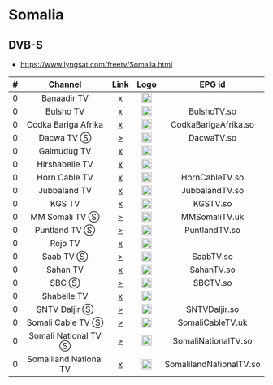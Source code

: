 <h1>Somalia</h1>

<h2>DVB-S</h2>

* https://www.lyngsat.com/freetv/Somalia.html

| #   | Channel        | Link  | Logo | EPG id |
|:---:|:--------------:|:-----:|:----:|:------:|
| 0   | Banaadir TV | [x]() | <img height="20" src="https://www.lyngsat.com/logo/tv/bb/banaadir-tv-so.png"/> |
| 0   | Bulsho TV | [x]() | <img height="20" src="https://i.imgur.com/7qo4rb7.png"/> | BulshoTV.so |
| 0   | Codka Bariga Afrika | [x]() | <img height="20" src="https://www.lyngsat.com/logo/tv/cc/codka-bariga-afrika-uk-so.png"/> | CodkaBarigaAfrika.so |
| 0   | Dacwa TV Ⓢ | [>](https://ap02.iqplay.tv:8082/iqb8002/d13w1/playlist.m3u8) | <img height="20" src="https://i.imgur.com/rMqrLzV.png"/> | DacwaTV.so |
| 0   | Galmudug TV | [x]() | <img height="20" src="https://www.lyngsat.com/logo/tv/gg/galmudug-tv-so.png"/> |
| 0   | Hirshabelle TV | [x]() | <img height="20" src="https://www.lyngsat.com/logo/tv/hh/hirshabelle-tvjpg-so.png"/> |
| 0   | Horn Cable TV | [x]() | <img height="20" src="https://i.imgur.com/qUqQCjP.png"/> | HornCableTV.so |
| 0   | Jubbaland TV | [x]() | <img height="20" src="https://i.imgur.com/SEgEYjV.png"/> | JubbalandTV.so |
| 0   | KGS TV | [x]() | <img height="20" src="https://i.imgur.com/MCDFlCk.png"/> | KGSTV.so |
| 0   | MM Somali TV Ⓢ | [>](https://cdn.mediavisionuk.com:9000/MMTV/index.m3u8) | <img height="20" src="https://www.lyngsat.com/logo/tv/mm/mm-somali-tv-so.png"/> | MMSomaliTV.uk |
| 0   | Puntland TV Ⓢ | [>](http://cdn.mediavisionuae.com:1935/live/putlandtv2.stream/playlist.m3u8) | <img height="20" src="https://i.imgur.com/C8EvQUo.png"/> | PuntlandTV.so |
| 0   | Rejo TV | [x]() | <img height="20" src="https://www.lyngsat.com/logo/tv/rr/rejo-tv-so.png"/> |
| 0   | Saab TV Ⓢ | [>](https://ap02.iqplay.tv:8082/iqb8002/s03btv/playlist.m3u8) | <img height="20" src="https://i.imgur.com/JEC1J89.png"/> | SaabTV.so |
| 0   | Sahan TV | [x]() | <img height="20" src="https://i.imgur.com/fOvHhX2.png"/> | SahanTV.so |
| 0   | SBC Ⓢ | [>](http://cdn.mediavisionuae.com:1935/live/sbctv.stream/playlist.m3u8) | <img height="20" src="https://i.imgur.com/VLhgTIA.png"/> | SBCTV.so |
| 0   | Shabelle TV | [x]() | <img height="20" src="https://www.lyngsat.com/logo/tv/ss/shabelle-tv-so.png"/> |
| 0   | SNTV Daljir Ⓢ | [>](https://ap02.iqplay.tv:8082/iqb8002/s2tve/playlist.m3u8) | <img height="20" src="https://i.imgur.com/Re3ur88.png"/> | SNTVDaljir.so |
| 0   | Somali Cable TV Ⓢ | [>](https://ap02.iqplay.tv:8082/iqb8002/somc131/playlist.m3u8) | <img height="20" src="https://i.imgur.com/iPkaCts.png"/> | SomaliCableTV.uk |
| 0   | Somali National TV Ⓢ | [>](https://ap02.iqplay.tv:8082/iqb8002/s4ne/playlist.m3u8) | <img height="20" src="https://upload.wikimedia.org/wikipedia/commons/d/d6/SNTV_REBRANDED_LOGO.png"/> | SomaliNationalTV.so |
| 0   | Somaliland National TV | [x]() | <img height="20" src="https://i.imgur.com/FIuQNWN.png"/> | SomalilandNationalTV.so |
